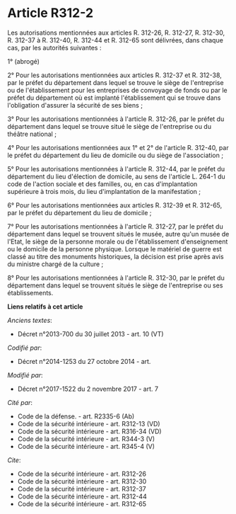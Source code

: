 # Article R312-2

Les autorisations mentionnées aux articles R. 312-26, R. 312-27, R. 312-30, R. 312-37 à R. 312-40, R. 312-44 et R. 312-65
sont délivrées, dans chaque cas, par les autorités suivantes :

1° (abrogé)

2° Pour les autorisations mentionnées aux articles R. 312-37 et R. 312-38, par le préfet du département dans lequel se trouve
le siège de l'entreprise ou de l'établissement pour les entreprises de convoyage de fonds ou par le préfet du département où
est implanté l'établissement qui se trouve dans l'obligation d'assurer la sécurité de ses biens ;

3° Pour les autorisations mentionnées à l'article R. 312-26, par le préfet du département dans lequel se trouve situé le
siège de l'entreprise ou du théâtre national ;

4° Pour les autorisations mentionnées aux 1° et 2° de l'article R. 312-40, par le préfet du département du lieu de domicile
ou du siège de l'association ;

5° Pour les autorisations mentionnées à l'article R. 312-44, par le préfet du département du lieu d'élection de domicile, au
sens de l'article L. 264-1 du code de l'action sociale et des familles, ou, en cas d'implantation supérieure à trois mois, du
lieu d'implantation de la manifestation ;

6° Pour les autorisations mentionnées aux articles R. 312-39 et R. 312-65, par le préfet du département du lieu de domicile ;

7° Pour les autorisations mentionnées à l'article R. 312-27, par le préfet du département dans lequel se trouvent situés le
musée, autre qu'un musée de l'Etat, le siège de la personne morale ou de l'établissement d'enseignement ou le domicile de la
personne physique. Lorsque le matériel de guerre est classé au titre des monuments historiques, la décision est prise après
avis du ministre chargé de la culture ;

8° Pour les autorisations mentionnées à l'article R. 312-30, par le préfet du département dans lequel se trouvent situés le
siège de l'entreprise ou ses établissements.

**Liens relatifs à cet article**

_Anciens textes_:

  - Décret n°2013-700 du 30 juillet 2013 - art. 10 (VT)

_Codifié par_:

  - Décret n°2014-1253 du 27 octobre 2014 - art.

_Modifié par_:

  - Décret n°2017-1522 du 2 novembre 2017 - art. 7

_Cité par_:

  - Code de la défense. - art. R2335-6 (Ab)
  - Code de la sécurité intérieure - art. R312-13 (VD)
  - Code de la sécurité intérieure - art. R316-34 (VD)
  - Code de la sécurité intérieure - art. R344-3 (V)
  - Code de la sécurité intérieure - art. R345-4 (V)

_Cite_:

  - Code de la sécurité intérieure - art. R312-26
  - Code de la sécurité intérieure - art. R312-30
  - Code de la sécurité intérieure - art. R312-37
  - Code de la sécurité intérieure - art. R312-44
  - Code de la sécurité intérieure - art. R312-65
